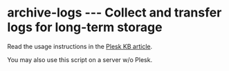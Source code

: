 # archive-logs --- Collect and transfer logs for long-term storage

Read the usage instructions in the [Plesk KB article](https://support.plesk.com/hc/en-us/articles/6339339041810).

You may also use this script on a server w/o Plesk.
